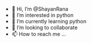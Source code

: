 - 👋 Hi, I’m @ShayanRana
- 👀 I’m interested in python
- 🌱 I’m currently learning python
- 💞️ I’m looking to collaborate
- 📫 How to reach me ...

<!---
ShayanRana/ShayanRana is a ✨ special ✨ repository because its `README.md` (this file) appears on your GitHub profile.
You can click the Preview link to take a look at your changes.
--->
